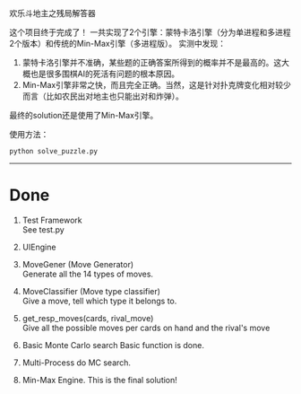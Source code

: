 欢乐斗地主之残局解答器

这个项目终于完成了！
一共实现了2个引擎：蒙特卡洛引擎（分为单进程和多进程2个版本）和传统的Min-Max引擎（多进程版）。
实测中发现：
1. 蒙特卡洛引擎并不准确，某些题的正确答案所得到的概率并不是最高的。这大概也是很多围棋AI的死活有问题的根本原因。
2. Min-Max引擎非常之快，而且完全正确。当然，这是针对扑克牌变化相对较少而言（比如农民出对地主也只能出对和炸弹）。

最终的solution还是使用了Min-Max引擎。

使用方法：

    python solve_puzzle.py

--------------------------------------------------------------------------
# Done

1. Test Framework  
   See test.py

2. UIEngine

3. MoveGener (Move Generator)  
   Generate all the 14 types of moves.
   
4. MoveClassifier (Move type classifier)  
   Give a move, tell which type it belongs to.

5. get_resp_moves(cards, rival_move)  
   Give all the possible moves per cards on hand and the rival's move

6. Basic Monte Carlo search
   Basic function is done.

7. Multi-Process do MC search.

8. Min-Max Engine.
   This is the final solution!
